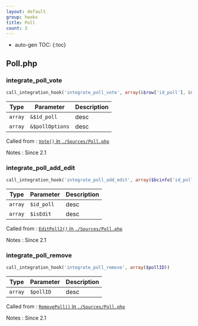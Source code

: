 ```yaml
---
layout: default
group: hooks
title: Poll
count: 3
---
```

* auto-gen TOC:
{:toc}

## Poll.php
### integrate_poll_vote

```php
call_integration_hook('integrate_poll_vote', array(&$row['id_poll'], &$pollOptions))
```

Type|Parameter|Description
---|---|---
`array`|`&$id_poll`|desc
`array`|`&$pollOptions`|desc

Called from
: [`Vote()` in `./Sources/Poll.php`](../docs/poll.html#vote)

Notes
: Since 2.1

### integrate_poll_add_edit

```php
call_integration_hook('integrate_poll_add_edit', array($bcinfo['id_poll'], $isEdit))
```

Type|Parameter|Description
---|---|---
`array`|`$id_poll`|desc
`array`|`$isEdit`|desc

Called from
: [`EditPoll2()` in `./Sources/Poll.php`](../docs/poll.html#editpoll2)

Notes
: Since 2.1

### integrate_poll_remove

```php
call_integration_hook('integrate_poll_remove', array($pollID))
```

Type|Parameter|Description
---|---|---
`array`|`$pollID`|desc

Called from
: [`RemovePoll()` in `./Sources/Poll.php`](../docs/poll.html#removepoll)

Notes
: Since 2.1

